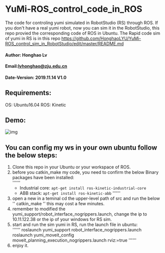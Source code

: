 # YuMi-ROS_control_code_in_ROS
The code for controling yumi simulated in RobotStudio (RS) through ROS.
If you don't have a real yumi robot, now you can sim it in the RobotStudio, this repo provied the corresponding code of ROS in Ubuntu. The Rapid code sim of yumi in RS is in this repo https://github.com/HonghaoLYU/YuMi-ROS_control_sim_in_RobotStudio/edit/master/README.md

#### Author: Honghao Lv
#### Email:lvhonghao@zju.edu.cn
#### Date-Version: 2019.11.14 V1.0

## Requirements:
OS: Ubuntu16.04
ROS: Kinetic

## Demo:

![img](https://honghaolyu.github.io/assets/images/posts/4-1.gif)

## You can config my ws in your own ubuntu follow the below steps:
1. Clone this repo in your Ubuntu or your workspace of ROS.  
2. before you catkin_make my code, you need to confirm the below Binary packages have been installed:  
''''''
   * Industrial core: `apt-get install ros-kinetic-industrial-core`
   * ABB stack: `apt-get install ros-kinetic-abb`
''''''
3. open a new in a teminal cd the upper-level path of src and run the below  
''
catkin_make
''
this may cost a few minutes.  
4. remember to modified the yumi_support/robot_interface_nogrippers.launch, change the ip to 10.11.122.38 or the ip of your windows for RS sim.  
5. start and run the sim yumi in RS, run the launch file in ubuntu:   
''''''
roslaunch yumi_support robot_interface_nogrippers.launch  
roslaunch yumi_moveit_config moveit_planning_execution_nogrippers.launch rviz:=true
''''''
6. enjoy it.

